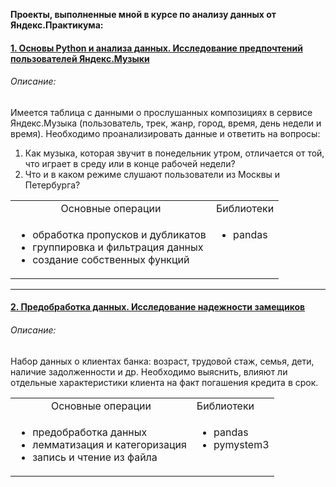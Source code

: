 **Проекты, выполненные мной в курсе по анализу данных от Яндекс.Практикума:**


#### [1. Основы Python и анализа данных. Исследование предпочтений пользователей Яндекс.Музыки](https://github.com/kisslitsyn/ya.practicum/blob/master/01_music.ipynb)

###### Описание: 
Имеется таблица с данными о прослушанных композициях в сервисе Яндекс.Музыка (пользователь, трек, жанр, город, время, день недели и время). Необходимо проанализировать данные и ответить на вопросы:
1. Как музыка, которая звучит в понедельник утром, отличается от той, что играет в среду или в конце рабочей недели? 
2. Что и в каком режиме слушают пользователи из Москвы и Петербурга?

<table width="100%" >
    <tr>
      <td align="center"> Основные операции </td> 
      <td> Библиотеки </td> 
    </tr> 
    <tr>
     <td align="left" >
       <ul> 
         <li> обработка пропусков и дубликатов </li> 
         <li> группировка и фильтрация данных </li>
         <li> создание собственных функций </li> 
       </ul> 
      </td> 
     <td valign="top" align="left" >  
       <ul> 
         <li> pandas </li> 
       </ul> </td> 
    </tr> 
   </table> 

---

#### [2. Предобработка данных. Исследование надежности замещиков](https://github.com/kisslitsyn/ya.practicum/blob/master/02_credit.ipynb)

###### Описание: 
Набор данных о клиентах банка: возраст, трудовой стаж, семья, дети, наличие задолженности и др. Необходимо выяснить, влияют ли отдельные характеристики клиента на факт погашения кредита в срок.

<table width="100%" >
    <tr>
      <td align="center"> Основные операции </td> 
      <td> Библиотеки </td> 
    </tr> 
    <tr>
     <td align="left" >
       <ul> 
         <li> предобработка данных </li> 
         <li> лемматизация и категоризация </li>
         <li> запись и чтение из файла </li> 
       </ul> 
      </td> 
     <td valign="top" align="left" >  
       <ul> 
         <li> pandas </li> 
         <li> pymystem3 </li>
       </ul> </td> 
    </tr> 
   </table> 




